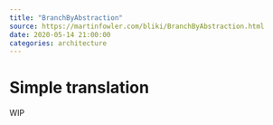 ```yaml
---
title: "BranchByAbstraction"
source: https://martinfowler.com/bliki/BranchByAbstraction.html
date: 2020-05-14 21:00:00
categories: architecture
---
```

<h1>Simple translation</h1>
WIP
